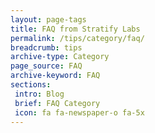 ```yaml
---
layout: page-tags
title: FAQ from Stratify Labs
permalink: /tips/category/faq/
breadcrumb: tips
archive-type: Category
page_source: FAQ
archive-keyword: FAQ
sections:
 intro: Blog
 brief: FAQ Category
 icon: fa fa-newspaper-o fa-5x
---
```


